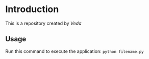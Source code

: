 # Introduction
This is a repository created by *Veda*
## Usage
Run this command to execute the application:
`python filename.py`
